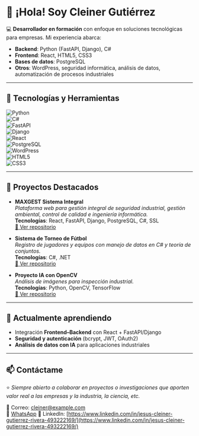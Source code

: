 # 👋 ¡Hola! Soy Cleiner Gutiérrez

💻 **Desarrollador en formación** con enfoque en soluciones tecnológicas para empresas. Mi experiencia abarca:

- **Backend**: Python (FastAPI, Django), C#
- **Frontend**: React, HTML5, CSS3
- **Bases de datos**: PostgreSQL
- **Otros**: WordPress, seguridad informática, análisis de datos, automatización de procesos industriales

---

## 🚀 Tecnologías y Herramientas

![Python](https://img.shields.io/badge/Python-3776AB?logo=python&logoColor=white)  
![C#](https://img.shields.io/badge/C%23-239120?logo=c-sharp&logoColor=white)  
![FastAPI](https://img.shields.io/badge/FastAPI-009688?logo=fastapi&logoColor=white)  
![Django](https://img.shields.io/badge/Django-092E20?logo=django&logoColor=white)  
![React](https://img.shields.io/badge/React-61DAFB?logo=react&logoColor=black)  
![PostgreSQL](https://img.shields.io/badge/PostgreSQL-336791?logo=postgresql&logoColor=white)  
![WordPress](https://img.shields.io/badge/WordPress-21759B?logo=wordpress&logoColor=white)  
![HTML5](https://img.shields.io/badge/HTML5-E34F26?logo=html5&logoColor=white)  
![CSS3](https://img.shields.io/badge/CSS3-1572B6?logo=css3&logoColor=white)  

---

## 📂 Proyectos Destacados

- **MAXGEST Sistema Integral**  
  _Plataforma web para gestión integral de seguridad industrial, gestión ambiental, control de calidad e ingeniería informática._  
  **Tecnologías**: React, FastAPI, Django, PostgreSQL, C#, SSL  
  [🔗 Ver repositorio](https://github.com/CleinerMQ/MaxGest)

- **Sistema de Torneo de Fútbol**  
  _Registro de jugadores y equipos con manejo de datos en C# y teoría de conjuntos._  
  **Tecnologías**: C#, .NET  
  [🔗 Ver repositorio](https://github.com/CleinerMQ/SistemaTorneoFutbol)

- **Proyecto IA con OpenCV**  
  _Análisis de imágenes para inspección industrial._  
  **Tecnologías**: Python, OpenCV, TensorFlow  
  [🔗 Ver repositorio](https://github.com/CleinerMQ/ProyectoIA_OpenCV)

---

## 🌱 Actualmente aprendiendo

- Integración **Frontend–Backend** con React + FastAPI/Django  
- **Seguridad y autenticación** (bcrypt, JWT, OAuth2)  
- **Análisis de datos con IA** para aplicaciones industriales

---

## 📫 Contáctame

⭐ _Siempre abierto a colaborar en proyectos o investigaciones que aporten valor real a las empresas y la industria, la ciencia, etc._

📧 Correo: [cleiner@example.com](mailto:cleiner@example.com)  
📱 [WhatsApp](https://wa.me/593979627618)
💼 LinkedIn: [https://www.linkedin.com/in/jesus-cleiner-gutierrez-rivera-493222169/](https://www.linkedin.com/in/jesus-cleiner-gutierrez-rivera-493222169/)
